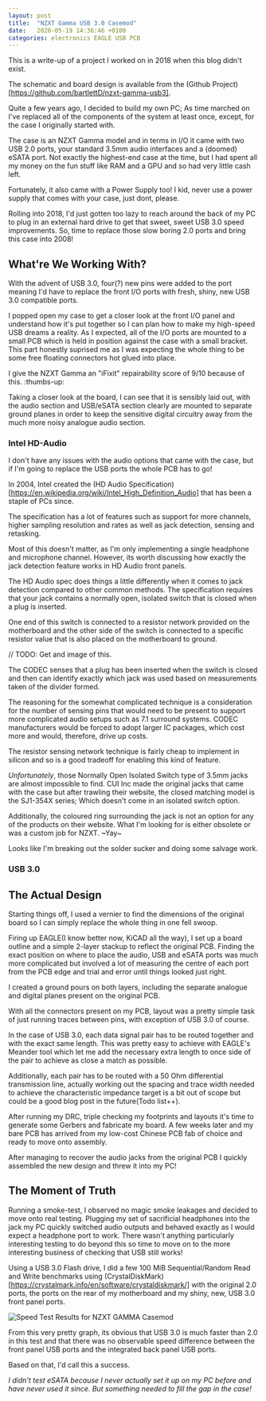 ```yaml
---
layout: post
title:  "NZXT Gamma USB 3.0 Casemod"
date:   2020-05-19 14:36:46 +0100
categories: electronics EAGLE USB PCB
---
```

This is a write-up of a project I worked on in 2018 when this blog didn't exist.

The schematic and board design is available from the (Github Project)
[https://github.com/bartlettD/nzxt-gamma-usb3].

Quite a few years ago, I decided to build my own PC; As time marched on I've 
replaced all of the components of the system at least once, except, for the case
 I originally started with.

The case is an NZXT Gamma model and in terms in I/O it came with two USB 2.0 
ports, your standard 3.5mm audio interfaces and a (doomed) eSATA port. Not 
exactly the highest-end case at the time, but I had spent all my money on the 
fun stuff like RAM and a GPU and so had very little cash left.

Fortunately, it also came with a Power Supply too! I kid, never use a power 
supply that comes with your case, just dont, please.

Rolling into 2018, I'd just gotten too lazy to reach around the back of my PC to
 plug in an external hard drive to get that sweet, sweet USB 3.0 speed 
 improvements. So, time to replace those slow boring 2.0 ports and bring this 
 case into 2008!

## What're We Working With?

With the advent of USB 3.0, four(?) new pins were added to the port meaning I'd 
have to replace the front I/O ports with fresh, shiny, new USB 3.0 compatible 
ports.

I popped open my case to get a closer look at the front I/O panel and understand 
how it's put together so I can plan how to make my high-speed USB dreams a 
reality. As I expected, all of the I/O ports are mounted to a small PCB which is 
held in position against the case with a small bracket. This part honestly 
suprised me as I was expecting the whole thing to be some free 
floating connectors hot glued into place.

I give the NZXT Gamma an "iFixit" repairability score of 9/10 because of this.
:thumbs-up:

Taking a closer look at the board, I can see that it is sensibly laid out, with 
the audio section and USB/eSATA section clearly are mounted to separate ground 
planes in order to keep the sensitive digital circuitry away from the much more 
noisy analogue audio section.

### Intel HD-Audio

I don't have any issues with the audio options that came with the case, but if I'm going to replace the USB ports the whole PCB has to go!

In 2004, Intel created the (HD Audio Specification)
[https://en.wikipedia.org/wiki/Intel_High_Definition_Audio] that has been a staple of PCs since.

The specification has a lot of features such as support for more channels, 
higher sampling resolution and rates as well as jack detection, sensing and retasking.

Most of this doesn't matter, as I'm only implementing a single headphone and microphone channel. However, its worth discussing how exactly the jack detection feature works in HD Audio front panels.

The HD Audio spec does things a little differently when it comes to jack detection compared to other common methods. The specification requires that your jack contains a normally open, isolated switch that is closed when a plug is inserted.

One end of this switch is connected to a resistor network provided on the motherboard and the other side of the switch is connected to a specific resistor value that is also placed on the motherboard to ground.

// TODO: Get and image of this.

The CODEC senses that a plug has been inserted when the switch is closed and then can identify exactly which jack was used based on measurements taken of the divider formed.

The reasoning for the somewhat complicated technique is a consideration for the number of sensing pins that would need to be present to support more complicated audio setups such as 7.1 surround systems. CODEC manufacturers would be forced to adopt larger IC packages, which cost more and would, therefore, drive up costs.

The resistor sensing network technique is fairly cheap to implement in silicon and so is a good tradeoff for enabling this kind of feature.

*Unfortunately*, those Normally Open Isolated Switch type of 3.5mm jacks are almost impossible to find. CUI Inc made the original jacks that came with the case but after trawling their website, the closed matching model is the SJ1-354X series; Which doesn't come in an isolated switch option.

Additionally, the coloured ring surrounding the jack is not an option for any of the products on their website. What I'm looking for is either obsolete or was a custom job for NZXT. ~Yay~

Looks like I'm breaking out the solder sucker and doing some salvage work.

### USB 3.0

## The Actual Design

Starting things off, I used a vernier to find the dimensions of the original board so I can simply replace the whole thing in one fell swoop.

Firing up EAGLE(I know better now, KiCAD all the way), I set up a board outline and a simple 2-layer stackup to reflect the original PCB. Finding the exact position on where to place the audio, USB and eSATA ports was much more complicated but involved a lot of measuring the centre of each port from the PCB edge and trial and error until things looked just right.

I created a ground pours on both layers, including the separate analogue and digital planes present on the original PCB. 

With all the connectors present on my PCB, layout was a pretty simple task of just running traces between pins, with exception of USB 3.0 of course.

In the case of USB 3.0, each data signal pair has to be routed together and with the exact same length. This was pretty easy to achieve with EAGLE's Meander tool which let me add the necessary extra length to once side of the pair to achieve as close a match as possible.

Additionally, each pair has to be routed with a 50 Ohm differential transmission line, actually working out the spacing and trace width needed to achieve the characteristic impedance target is a bit out of scope but could be a good blog post in the future(Todo list++).

After running my DRC, triple checking my footprints and layouts it's time to generate some Gerbers and fabricate my board. A few weeks later and my bare PCB has arrived from my low-cost Chinese PCB fab of choice and ready to move onto assembly.

After managing to recover the audio jacks from the original PCB I quickly assembled the new design and threw it into my PC!

## The Moment of Truth

Running a smoke-test, I observed no magic smoke leakages and decided to move onto real testing.
Plugging my set of sacrificial headphones into the jack my PC quickly switched audio outputs and behaved exactly as I would expect a headphone port to work. There wasn't anything particularly interesting testing to do beyond this so time to move on to the more interesting business of checking that USB still works!

Using a USB 3.0 Flash drive, I did a few 100 MiB Sequential/Random Read and Write benchmarks using (CrystalDiskMark)[https://crystalmark.info/en/software/crystaldiskmark/] with the original 2.0 ports, the ports on the rear of my motherboard and my shiny, new, USB 3.0 front panel ports.

![Speed Test Results for NZXT GAMMA Casemod](https://docs.google.com/spreadsheets/d/e/2PACX-1vSBOdGg8w3AoiV5e519aPuTeUsXt7cbHnaG9BHveeQes3GPDt3eObu8IhEk3lxy2IHo7Q17O4EWyLWU/pubchart?oid=1971193007&format=image)

From this very pretty graph, its obvious that USB 3.0 is much faster than 2.0 in this test and that there was no observable speed difference between the front panel USB ports and the integrated back panel USB ports.

Based on that, I'd call this a success.

*I didn't test eSATA because I never actually set it up on my PC before and have never used it since. But something needed to fill the gap in the case!*


